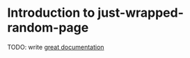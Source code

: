 # Introduction to just-wrapped-random-page

TODO: write [great documentation](http://jacobian.org/writing/what-to-write/)
